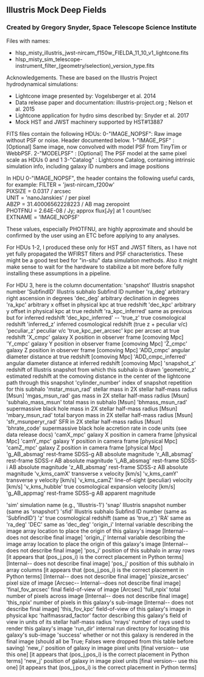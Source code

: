 ## Illustris Mock Deep Fields
### Created by Gregory Snyder, Space Telescope Science Institute

Files with names:
* hlsp_misty_illustris_jwst-nircam_f150w_FIELDA_11_10_v1_lightcone.fits
* hlsp_misty_sim_telescope-instrument_filter_(geometry/selection)_version_type.fits

Acknowledgements.  These are based on the Illustris Project hydrodynamical simulations:
* Lightcone image presented by: Vogelsberger et al. 2014
* Data release paper and documentation:  illustris-project.org ; Nelson et al. 2015
* Lightcone application for hydro sims described by: Snyder et al. 2017
* Mock HST and JWST machinery supported by HST#13887

FITS files contain the following HDUs:
0-"IMAGE_NOPSF":  Raw image without PSF or noise.  Header documented below.
1-"IMAGE_PSF"  :  [Optional] Same image, now convolved with model PSF from TinyTim or WebbPSF.
2-"MODELPSF"   :  [Optional] The PSF model at the same pixel scale as HDUs 0 and 1
3-"Catalog"    :  Lightcone Catalog, containing intrinsic simulation info, including galaxy ID numbers and image positions

In HDU 0-"IMAGE_NOPSF", the header contains the following useful cards, for example:
FILTER  = 'jwst-nircam_f200w'                                                   
PIXSIZE =               0.0317 / arcsec                                         
UNIT    = 'nanoJanskies'       / per pixel                                      
ABZP    =    31.40006562228223 / AB mag zeropoint                               
PHOTFNU =             2.64E-08 / Jy; approx flux[Jy] at 1 count/sec             
EXTNAME = 'IMAGE_NOPSF'  

These values, especially PHOTFNU, are highly approximate and should be confirmed by the user using an ETC before applying to any analyses.

For HDUs 1-2, I produced these only for HST and JWST filters, as I have not yet fully propagated the WFIRST filters and PSF characteristics. These might be a good test bed for "in-situ" data simulation methods.  Also it might make sense to wait for the hardware to stabilize a bit more before fully installing these assumptions in a pipeline.

For HDU 3, here is the column documentation:
'snapshot' 	       	      Illustris snapshot number
'SubfindID'		      Illustris subhalo Subfind ID number
'ra_deg'		      arbitrary right ascension in degrees
'dec_deg'		      arbitrary declination in degrees
'ra_kpc'		      arbitrary x offset in physical kpc at true redshift
'dec_kpc'		      arbitrary y offset in physical kpc at true redshift
'ra_kpc_inferred'	      same as previous but for inferred redshift
'dec_kpc_inferred'	      --
'true_z'		      true cosmological redshift
'inferred_z'		      inferred cosmological redshift (true z + peculiar v/c)           		       
'peculiar_z'		      peculiar v/c
'true_kpc_per_arcsec'	      kpc per arcsec at true redshift
'X_cmpc'		      galaxy X position in observer frame [comoving Mpc]
'Y_cmpc'		      galaxy Y position in observer frame [comoving Mpc]
'Z_cmpc'		      galaxy Z position in observer frame [comoving Mpc]
'ADD_cmpc'		      angular diameter distance at true redshift [comoving Mpc]
'ADD_cmpc_inferred'	      angular diameter distance at inferred redshift [comoving Mpc]
'snapshot_z'		      redshift of Illustris snapshot from which this subhalo is drawn
'geometric_z'		      estimated redshift at the comoving distance in the center of the lightcone path through this snapshot
'cylinder_number'	      index of snapshot repetition for this subhalo
'mstar_msun_rad'	      stellar mass in 2X stellar half-mass radius [Msun]
'mgas_msun_rad'		      gas mass in 2X stellar half-mass radius [Msun]
'subhalo_mass_msun'	      total mass in subhalo [Msun]
'bhmass_msun_rad'	      supermassive black hole mass in 2X stellar half-mass radius [Msun]
'mbary_msun_rad'	      total baryon mass in 2X stellar half-mass radius [Msun]
'sfr_msunperyr_rad'	      SFR in 2X stellar half-mass radius [Msun]
'bhrate_code'		      supermassive black hole accretion rate in code units (see data release docs)
'camX_mpc'		      galaxy X position in camera frame [physical Mpc]
'camY_mpc'		      galaxy Y position in camera frame [physical Mpc]
'camZ_mpc'		      galaxy Z position in camera frame [physical Mpc]
'g_AB_absmag'		      rest-frame SDSS-g AB absolute magnitude
'r_AB_absmag'		      rest-frame SDSS-r AB absolute magnitude
'i_AB_absmag'		      rest-frame SDSS-i AB absolute magnitude
'z_AB_absmag'		      rest-frame SDSS-z AB absolute magnitude
'v_kms_camX'		      transverse x velocity [km/s]
'v_kms_camY'		      transverse y velocity [km/s]
'v_kms_camZ'		      line-of-sight (peculiar) velocity [km/s]
'v_kms_hubble'		      true cosmological expansion velocity [km/s]
'g_AB_appmag'		      rest-frame SDSS-g AB apparent magnitude

'sim'			      simulation name (e.g., 'Illustris-1')
'snap'			      Illustris snapshot number (same as 'snapshot')
'sfid'			      Illustris subhalo Subfind ID number (same as 'SubfindID')
'z'			      true cosmological redshift (same as 'true_z')
'RA'			      same as 'ra_deg'
'DEC'			      same as 'dec_deg'
'origin_i'		      Internal variable describing the image array location to place the origin of this galaxy's image [Internal-- does not describe final image]
'origin_j'		      Internal variable describing the image array location to place the origin of this galaxy's image [Internal-- does not describe final image]
'pos_i'			      position of this subhalo in array rows  [it appears that (pos_j,pos_i) is the correct placement in Python terms] [Internal-- does not describe final image]
'pos_j'			      position of this subhalo in array columns  [it appears that (pos_j,pos_i) is the correct placement in Python terms] [Internal-- does not describe final image]
'pixsize_arcsec'	      pixel size of image [Arcsec-- Internal--does not describe final image]
'final_fov_arcsec'	      final field-of-view of image [Arcsec]
'full_npix'		      total number of pixels across image [Internal-- does not describe final image]
'this_npix'		      number of pixels in this galaxy's sub-image [Internal-- does not describe final image]
'this_fov_kpc'		      field-of-view of this galaxy's image in physical kpc
'halfmassrad_factor'	      factor describing this galaxy's field of view in units of its stellar half-mass radius
'nrays'			      number of rays used to render this galaxy's image
'run_dir'		      internal run directory for locating this galaxy's sub-image
'success'		      whether or not this galaxy is rendered in the final image (should all be True; Falses were dropped from this table before saving)
'new_i'			      position of galaxy in image pixel units [final version-- use this one]  [it appears that (pos_j,pos_i) is the correct placement in Python terms]
'new_j'			      position of galaxy in image pixel units [final version-- use this one]  [it appears that (pos_j,pos_i) is the correct placement in Python terms]
